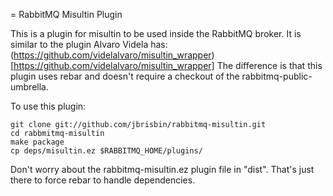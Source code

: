 = RabbitMQ Misultin Plugin

This is a plugin for misultin to be used inside the RabbitMQ broker. It is similar 
to the plugin Alvaro Videla has: (https://github.com/videlalvaro/misultin_wrapper)[https://github.com/videlalvaro/misultin_wrapper] 
The difference is that this plugin uses rebar and doesn't require a checkout of the rabbitmq-public-umbrella.

To use this plugin:

    git clone git://github.com/jbrisbin/rabbitmq-misultin.git
    cd rabbmitmq-misultin
    make package
    cp deps/misultin.ez $RABBITMQ_HOME/plugins/

Don't worry about the rabbitmq-misultin.ez plugin file in "dist". That's just there 
to force rebar to handle dependencies.
